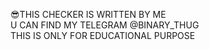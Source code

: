 😎THIS CHECKER IS WRITTEN BY ME                                                                                                                                                   
U CAN FIND MY TELEGRAM @BINARY_THUG                                                                                                                                               
THIS IS ONLY FOR EDUCATIONAL PURPOSE
